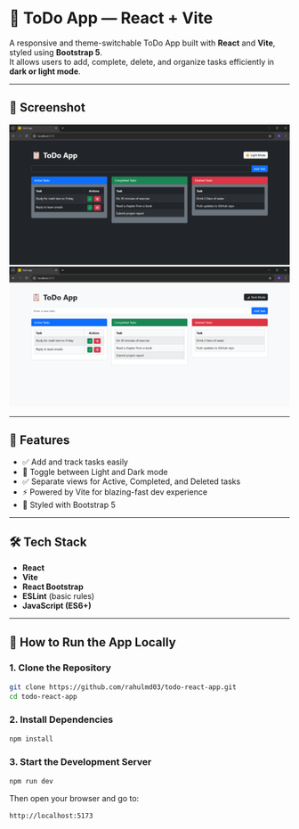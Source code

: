 # 📝 ToDo App — React + Vite

A responsive and theme-switchable ToDo App built with **React** and **Vite**, styled using **Bootstrap 5**.  
It allows users to add, complete, delete, and organize tasks efficiently in **dark or light mode**.

---

## 📸 Screenshot

![Dark Mode](./public/dark.png)
![Light Mode](./public/light.png)

---

## 🚀 Features

- ✅ Add and track tasks easily
- 🌙 Toggle between Light and Dark mode
- ✅ Separate views for Active, Completed, and Deleted tasks
- ⚡ Powered by Vite for blazing-fast dev experience
- 🎨 Styled with Bootstrap 5

---

## 🛠️ Tech Stack

- **React**
- **Vite**
- **React Bootstrap**
- **ESLint** (basic rules)
- **JavaScript (ES6+)**

---

## 🧪 How to Run the App Locally

### 1. Clone the Repository

```bash
git clone https://github.com/rahulmd03/todo-react-app.git
cd todo-react-app
```

### 2. Install Dependencies

```bash
npm install
```
### 3. Start the Development Server

```bash
npm run dev
```
Then open your browser and go to:

```bash
http://localhost:5173
```












